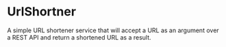 # UrlShortner
A simple URL shortener service that will accept a URL as an argument over a REST API and return a shortened URL as a result.
